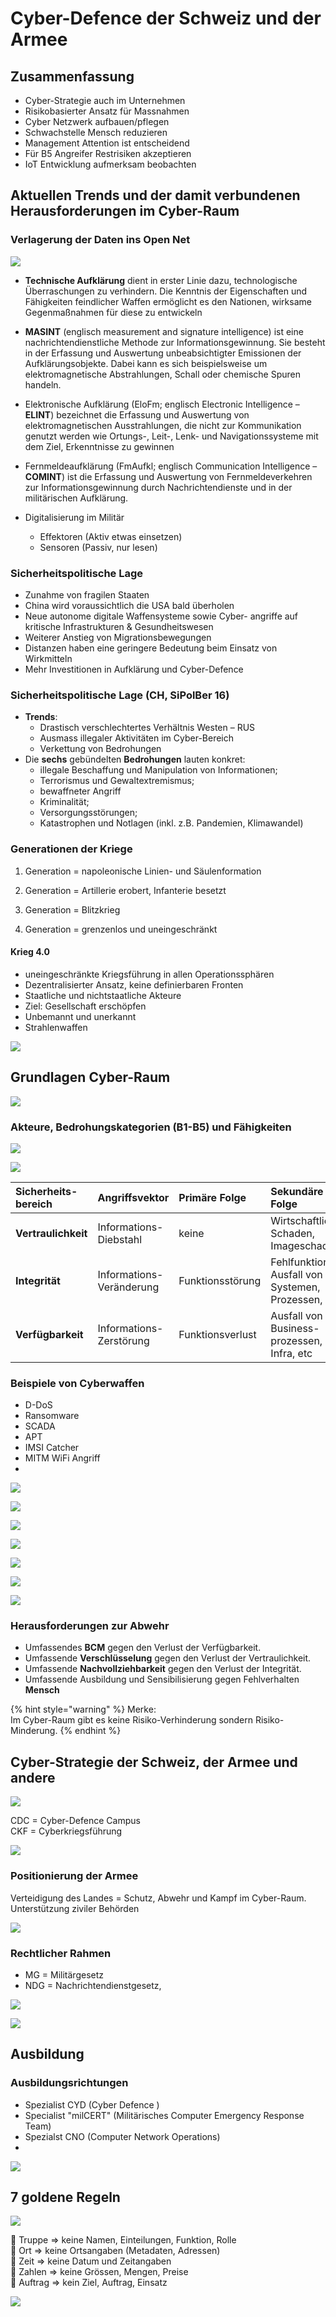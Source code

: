 # Cyber-Defence der Schweiz und der Armee

## Zusammenfassung

* Cyber-Strategie auch im Unternehmen
* Risikobasierter Ansatz für Massnahmen
* Cyber Netzwerk aufbauen/pflegen
* Schwachstelle Mensch reduzieren
* Management Attention ist entscheidend
* Für B5 Angreifer Restrisiken akzeptieren
* IoT Entwicklung aufmerksam beobachten

## Aktuellen Trends und der damit verbundenen Herausforderungen im Cyber-Raum

### Verlagerung der Daten ins Open Net

![](../.gitbook/assets/image%20%28448%29.png)

* **Technische Aufklärung** dient in erster Linie dazu, technologische Überraschungen zu verhindern. Die Kenntnis der Eigenschaften und Fähigkeiten feindlicher Waffen ermöglicht es den Nationen, wirksame Gegenmaßnahmen für diese zu entwickeln
* **MASINT** \(englisch measurement and signature intelligence\) ist eine nachrichtendienstliche Methode zur Informationsgewinnung. Sie besteht in der Erfassung und Auswertung unbeabsichtigter Emissionen der Aufklärungsobjekte. Dabei kann es sich beispielsweise um elektromagnetische Abstrahlungen, Schall oder chemische Spuren handeln.
* Elektronische Aufklärung \(EloFm; englisch Electronic Intelligence – **ELINT**\) bezeichnet die Erfassung und Auswertung von elektromagnetischen Ausstrahlungen, die nicht zur Kommunikation genutzt werden wie Ortungs-, Leit-, Lenk- und Navigationssysteme mit dem Ziel, Erkenntnisse zu gewinnen
* Fernmeldeaufklärung \(FmAufkl; englisch Communication Intelligence – **COMINT**\) ist die Erfassung und Auswertung von Fernmeldeverkehren zur Informationsgewinnung durch Nachrichtendienste und in der militärischen Aufklärung.

* Digitalisierung im Militär

  * Effektoren \(Aktiv etwas einsetzen\)
  * Sensoren \(Passiv, nur lesen\)

### Sicherheitspolitische Lage

* Zunahme von fragilen Staaten
* China wird voraussichtlich die USA bald überholen
* Neue autonome digitale Waffensysteme sowie Cyber- angriffe auf kritische Infrastrukturen & Gesundheitswesen
* Weiterer Anstieg von Migrationsbewegungen
* Distanzen haben eine geringere Bedeutung beim Einsatz von Wirkmitteln
* Mehr Investitionen in Aufklärung und Cyber-Defence

### Sicherheitspolitische Lage \(CH, SiPolBer 16\)

* **Trends**:
  * Drastisch verschlechtertes Verhältnis Westen – RUS
  * Ausmass illegaler Aktivitäten im Cyber-Bereich
  * Verkettung von Bedrohungen
* Die **sechs** gebündelten **Bedrohungen** lauten konkret:
  * illegale Beschaffung und Manipulation von Informationen;
  * Terrorismus und Gewaltextremismus;
  * bewaffneter Angriff
  * Kriminalität;
  * Versorgungsstörungen;
  * Katastrophen und Notlagen \(inkl. z.B. Pandemien, Klimawandel\)



### Generationen der Kriege

1. Generation = napoleonische Linien- und Säulenformation

2. Generation = Artillerie erobert, Infanterie besetzt

3. Generation = Blitzkrieg

4. Generation = grenzenlos und uneingeschränkt



#### Krieg 4.0

* uneingeschränkte Kriegsführung in allen Operationssphären
* Dezentralisierter Ansatz, keine definierbaren Fronten
* Staatliche und nichtstaatliche Akteure
* Ziel: Gesellschaft erschöpfen
* Unbemannt und unerkannt
* Strahlenwaffen



![](../.gitbook/assets/image%20%28443%29.png)





## Grundlagen Cyber-Raum

![](../.gitbook/assets/image%20%28431%29.png)



### Akteure, Bedrohungskategorien \(B1-B5\) und Fähigkeiten

![](../.gitbook/assets/image%20%28447%29.png)



![](../.gitbook/assets/image%20%28456%29.png)



| Sicherheits- bereich | Angriffsvektor | Primäre Folge | Sekundäre Folge |
| :--- | :--- | :--- | :--- |
| **Vertraulichkeit** | Informations- Diebstahl | keine | Wirtschaftlicher Schaden, Imageschaden |
| **Integrität** | Informations- Veränderung | Funktionsstörung | Fehlfunktion / Ausfall von Systemen, Prozessen, etc |
| **Verfügbarkeit** | Informations- Zerstörung | Funktionsverlust | Ausfall von Business- prozessen, Infra, etc |

### Beispiele von Cyberwaffen

* D-DoS
* Ransomware
* SCADA
* APT
* IMSI Catcher
* MITM WiFi Angriff
* 
![](../.gitbook/assets/image%20%28410%29.png)

![](../.gitbook/assets/image%20%28428%29.png)

![](../.gitbook/assets/image%20%28477%29.png)

![](../.gitbook/assets/image%20%28490%29.png)

![](../.gitbook/assets/image%20%28463%29.png)

![](../.gitbook/assets/image%20%28442%29.png)

![](../.gitbook/assets/image%20%28461%29.png)

### Herausforderungen zur Abwehr

* Umfassendes **BCM** gegen den Verlust der Verfügbarkeit.
* Umfassende **Verschlüsselung** gegen den Verlust der Vertraulichkeit.
* Umfassende **Nachvollziehbarkeit** gegen den Verlust der Integrität.
* Umfassende Ausbildung und Sensibilisierung gegen Fehlverhalten **Mensch**

{% hint style="warning" %}
Merke:  
Im Cyber-Raum gibt es keine Risiko-Verhinderung sondern Risiko-Minderung.
{% endhint %}



## Cyber-Strategie der Schweiz, der Armee und andere

![](../.gitbook/assets/image%20%28441%29.png)



CDC = Cyber-Defence Campus  
CKF = Cyberkriegsführung



![](../.gitbook/assets/image%20%28462%29.png)

### Positionierung der Armee

Verteidigung des Landes = Schutz, Abwehr und Kampf im Cyber-Raum. Unterstützung ziviler Behörden

![](../.gitbook/assets/image%20%28460%29.png)



###  Rechtlicher Rahmen

* MG = Militärgesetz
* NDG = Nachrichtendienstgesetz,

![](../.gitbook/assets/image%20%28439%29.png)

![](../.gitbook/assets/image%20%28480%29.png)



## Ausbildung

### Ausbildungsrichtungen

* Spezialist CYD \(Cyber Defence \)
* Specialist "milCERT" \(Militärisches Computer Emergency Response Team\)
* Spezialst CNO \(Computer Network Operations\)
* 
![](../.gitbook/assets/image%20%28457%29.png)



## 7 goldene Regeln

![](../.gitbook/assets/image%20%28450%29.png)

 Truppe =&gt; keine Namen, Einteilungen, Funktion, Rolle   
 Ort =&gt; keine Ortsangaben \(Metadaten, Adressen\)  
 Zeit =&gt; keine Datum und Zeitangaben  
 Zahlen =&gt; keine Grössen, Mengen, Preise  
 Auftrag =&gt; kein Ziel, Auftrag, Einsatz





![](../.gitbook/assets/image%20%28473%29.png)

  

